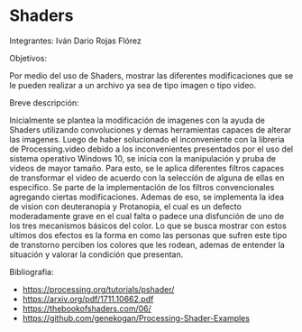 # Shaders

Integrantes: Iván Dario Rojas Flórez

Objetivos: 

Por medio del uso de Shaders, mostrar las diferentes modificaciones que se le pueden realizar a un archivo ya sea de tipo imagen o tipo video.

Breve descripción: 

Inicialmente se plantea la modificación de imagenes con la ayuda de Shaders utilizando convoluciones y demas herramientas capaces de alterar las imagenes. 
Luego de haber solucionado el inconveniente con la libreria de Processing.video debido a los inconvenientes presentados por el uso del sistema operativo Windows 10, se inicia con la manipulación y pruba de videos de mayor tamaño. 
Para esto, se le aplica diferentes filtros capaces de transformar el video de acuerdo con la seleccíón de alguna de ellas en especifico. 
Se parte de la implementación de los filtros convencionales agregando ciertas modificaciones. 
Ademas de eso, se implementa la idea de vision con deuteranopia y Protanopia, el cual es un defecto moderadamente grave en el cual falta o padece una disfunción de uno de los tres mecanismos básicos del color.
Lo que se busca mostrar con estos ultimos dos efectos es la forma en como las personas que sufren este tipo de transtorno perciben los colores que les rodean, ademas de entender la situación y valorar la condición que presentan. 

Bibliografia:

- https://processing.org/tutorials/pshader/
- https://arxiv.org/pdf/1711.10662.pdf
- https://thebookofshaders.com/06/
- https://github.com/genekogan/Processing-Shader-Examples

